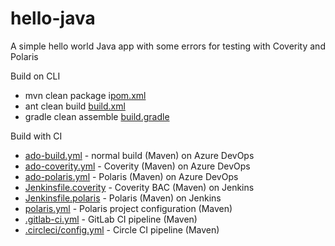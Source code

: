 # hello-java

A simple hello world Java app with some errors for testing with Coverity and Polaris

Build on CLI
- mvn clean package i[pom.xml](pom.xml)
- ant clean build [build.xml](build.xml)
- gradle clean assemble [build.gradle](build.gradle)

Build with CI
- [ado-build.yml](ado-build.yml) - normal build (Maven) on Azure DevOps
- [ado-coverity.yml](ado-coverity.yml) - Coverity (Maven) on Azure DevOps
- [ado-polaris.yml](ado-polaris.yml) - Polaris (Maven) on Azure DevOps
- [Jenkinsfile.coverity](Jenkinsfile.coverity) - Coverity BAC (Maven) on Jenkins
- [Jenkinsfile.polaris](Jenkinsfile.polaris) - Polaris (Maven) on Jenkins
- [polaris.yml](polaris.yml) - Polaris project configuration (Maven)
- [.gitlab-ci.yml](.gitlab-ci.yml) - GitLab CI pipeline (Maven)
- [.circleci/config.yml](.circleci/config.yml) - Circle CI pipeline (Maven)
